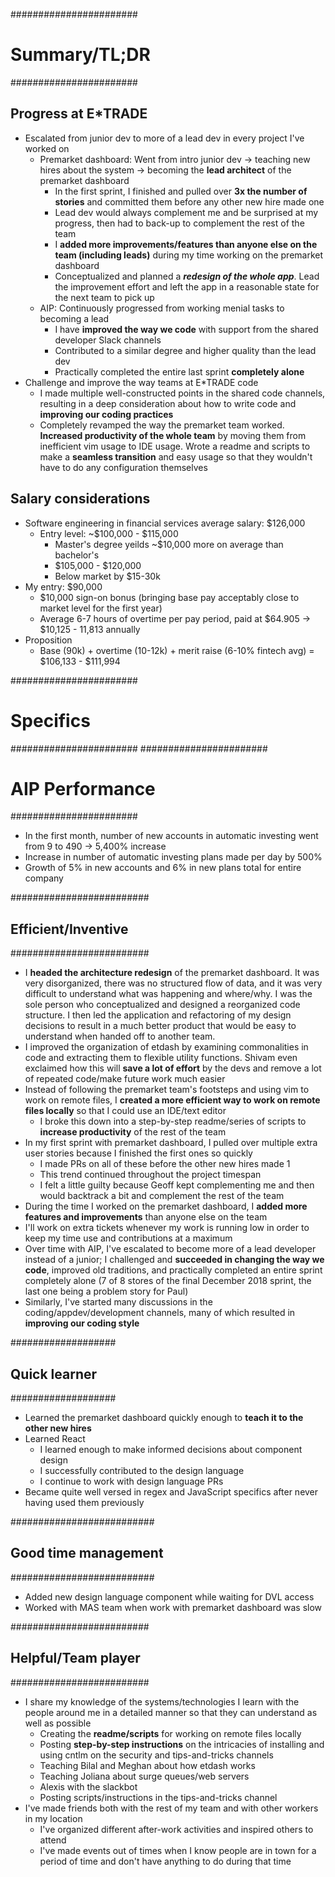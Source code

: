#######################
#    Summary/TL;DR    #
#######################

## Progress at E*TRADE ##
* Escalated from junior dev to more of a lead dev in every project I've worked on
    - Premarket dashboard: Went from intro junior dev -> teaching new hires about the system -> becoming the **lead architect** of the premarket dashboard
        + In the first sprint, I finished and pulled over **3x the number of stories** and committed them before any other new hire made one
        + Lead dev would always complement me and be surprised at my progress, then had to back-up to complement the rest of the team
        + I **added more improvements/features than anyone else on the team (including leads)** during my time working on the premarket dashboard
        + Conceptualized and planned a _**redesign of the whole app**_. Lead the improvement effort and left the app in a reasonable state for the next team to pick up
    - AIP: Continuously progressed from working menial tasks to becoming a lead
        + I have **improved the way we code** with support from the shared developer Slack channels
        + Contributed to a similar degree and higher quality than the lead dev
        + Practically completed the entire last sprint **completely alone**
* Challenge and improve the way teams at E*TRADE code
    - I made multiple well-constructed points in the shared code channels, resulting in a deep consideration about how to write code and **improving our coding practices**
    - Completely revamped the way the premarket team worked. **Increased productivity of the whole team** by moving them from inefficient vim usage to IDE usage. Wrote a readme and scripts to make a **seamless transition** and easy usage so that they wouldn't have to do any configuration themselves

## Salary considerations ##
* Software engineering in financial services average salary: $126,000
    - Entry level: ~$100,000 - $115,000
        + Master's degree yeilds ~$10,000 more on average than bachelor's
        + $105,000 - $120,000
        + Below market by $15-30k
* My entry: $90,000
    - $10,000 sign-on bonus (bringing base pay acceptably close to market level for the first year)
    - Average 6-7 hours of overtime per pay period, paid at $64.905 -> $10,125 - 11,813 annually
* Proposition
    - Base (90k) + overtime (10-12k) + merit raise (6-10% fintech avg) = $106,133 - $111,994



#######################
#      Specifics      #
#######################
#######################
#   AIP Performance   #
#######################
* In the first month, number of new accounts in automatic investing went from 9 to 490 -> 5,400% increase
* Increase in number of automatic investing plans made per day by 500%
* Growth of 5% in new accounts and 6% in new plans total for entire company

#########################
## Efficient/Inventive ##
#########################
* I **headed the architecture redesign** of the premarket dashboard. It was
  very disorganized, there was no structured flow of data, and it was very
  difficult to understand what was happening and where/why. I was the sole
  person who conceptualized and designed a reorganized code structure. I then
  led the application and refactoring of my design decisions to result in a
  much better product that would be easy to understand when handed off to
  another team.
* I improved the organization of etdash by examining commonalities in code
  and extracting them to flexible utility functions. Shivam even exclaimed how
  this will **save a lot of effort** by the devs and remove a lot of repeated
  code/make future work much easier
* Instead of following the premarket team's footsteps and using vim to work on
  remote files, I **created a more efficient way to work on remote files locally** so that
  I could use an IDE/text editor
    - I broke this down into a step-by-step readme/series of scripts to
      **increase productivity** of the rest of the team
* In my first sprint with premarket dashboard, I pulled over multiple extra user
  stories because I finished the first ones so quickly
    - I made PRs on all of these before the other new hires made 1
    - This trend continued throughout the project timespan
    - I felt a little guilty because Geoff kept complementing me and then
      would backtrack a bit and complement the rest of the team
* During the time I worked on the premarket dashboard, I **added more features and improvements** than anyone else on the team
* I'll work on extra tickets whenever my work is running low in order to keep
  my time use and contributions at a maximum
* Over time with AIP, I've escalated to become more of a lead developer instead of a junior; I challenged and **succeeded in changing the way we code**, improved old traditions, and practically completed an entire sprint completely alone (7 of 8 stores of the final December 2018 sprint, the last one being a problem story for Paul)
* Similarly, I've started many discussions in the coding/appdev/development channels, many of which resulted in **improving our coding style**


###################
## Quick learner ##
###################
* Learned the premarket dashboard quickly enough to **teach it to the
  other new hires**
* Learned React
    - I learned enough to make informed decisions about component design
    - I successfully contributed to the design language
    - I continue to work with design language PRs
* Became quite well versed in regex and JavaScript specifics after never
  having used them previously


##########################
## Good time management ##
##########################
* Added new design language component while waiting for DVL access
* Worked with MAS team when work with premarket dashboard was slow


#########################
## Helpful/Team player ##
#########################
* I share my knowledge of the systems/technologies I learn with the
  people around me in a detailed manner so that they can understand as
  well as possible
    - Creating the **readme/scripts** for working on remote files locally
    - Posting **step-by-step instructions** on the intricacies of installing
      and using cntlm on the security and tips-and-tricks channels
    - Teaching Bilal and Meghan about how etdash works
    - Teaching Joliana about surge queues/web servers
    - Alexis with the slackbot
    - Posting scripts/instructions in the tips-and-tricks channel
* I've made friends both with the rest of my team and with other workers in my location
    - I've organized different after-work activities and inspired others to
      attend
    - I've made events out of times when I know people are in town for a
      period of time and don't have anything to do during that time